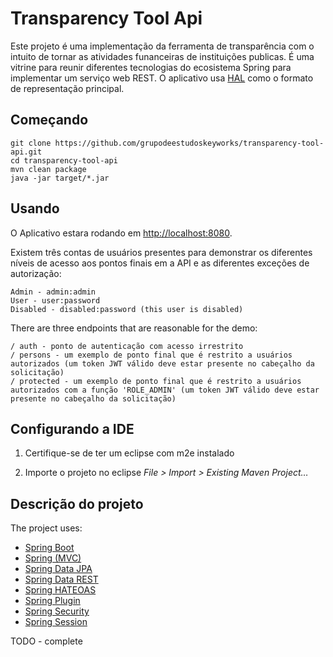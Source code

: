 # Transparency Tool Api

Este projeto é uma implementação da ferramenta de transparência com o intuito de tornar as atividades funanceiras de instituições publicas. É uma vitrine para reunir diferentes tecnologias do ecosistema Spring para implementar um serviço web REST. O aplicativo usa [HAL](http://stateless.co/hal_specification.html) como o formato de representação principal.

## Começando

```
git clone https://github.com/grupodeestudoskeyworks/transparency-tool-api.git
cd transparency-tool-api
mvn clean package
java -jar target/*.jar
```

## Usando

O Aplicativo estara rodando em [http://localhost:8080](http://localhost:8080).

Existem três contas de usuários presentes para demonstrar os diferentes níveis de acesso aos pontos finais em
a API e as diferentes exceções de autorização:
```
Admin - admin:admin
User - user:password
Disabled - disabled:password (this user is disabled)
```

There are three endpoints that are reasonable for the demo:
```
/ auth - ponto de autenticação com acesso irrestrito
/ persons - um exemplo de ponto final que é restrito a usuários autorizados (um token JWT válido deve estar presente no cabeçalho da solicitação)
/ protected - um exemplo de ponto final que é restrito a usuários autorizados com a função 'ROLE_ADMIN' (um token JWT válido deve estar presente no cabeçalho da solicitação)
```
## Configurando a IDE

1. Certifique-se de ter um eclipse com m2e instalado

2. Importe o projeto no eclipse *File > Import > Existing Maven Project…*

## Descrição do projeto

The project uses:

- [Spring Boot](http://github.com/spring-projects/spring-boot)
- [Spring (MVC)](http://github.com/spring-projects/spring-framework)
- [Spring Data JPA](http://github.com/spring-projects/spring-data-jpa)
- [Spring Data REST](http://github.com/spring-projects/spring-data-rest)
- [Spring HATEOAS](http://github.com/spring-projects/spring-hateoas)
- [Spring Plugin](http://github.com/spring-projects/spring-plugin)
- [Spring Security](http://github.com/spring-projects/spring-security)
- [Spring Session](http://github.com/spring-projects/spring-session)

TODO - complete
